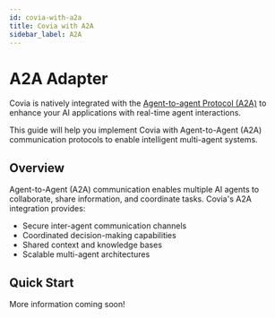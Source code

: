 ```yaml
---
id: covia-with-a2a
title: Covia with A2A
sidebar_label: A2A
---
```


# A2A Adapter

Covia is natively integrated with the [Agent-to-agent Protocol (A2A)](https://a2a-protocol.org/) to enhance your AI applications with real-time agent interactions.

This guide will help you implement Covia with Agent-to-Agent (A2A) communication protocols to enable intelligent multi-agent systems.

## Overview

Agent-to-Agent (A2A) communication enables multiple AI agents to collaborate, share information, and coordinate tasks. Covia's A2A integration provides:

- Secure inter-agent communication channels
- Coordinated decision-making capabilities
- Shared context and knowledge bases
- Scalable multi-agent architectures

## Quick Start

More information coming soon!